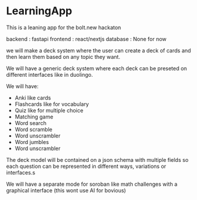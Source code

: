 # LearningApp

This is a leaning app for the bolt.new hackaton

backend : fastapi
frontend : react/nextjs
database : None for now

we will make a deck system where the user can create a deck of cards and then learn them based on any topic they want.

We will have a generic deck system where each deck can be preseted on different interfaces like in duolingo.

We will have: 

- Anki like cards
- Flashcards like for vocabulary
- Quiz like for multiple choice
- Matching game
- Word search
- Word scramble
- Word unscrambler
- Word jumbles
- Word unscrambler

The deck model will be contained on a json schema with multiple fields so each question can be represented in different ways, variations or interfaces.s

We will have a separate mode for soroban like math challenges with a graphical interface (this wont use AI for bovious)